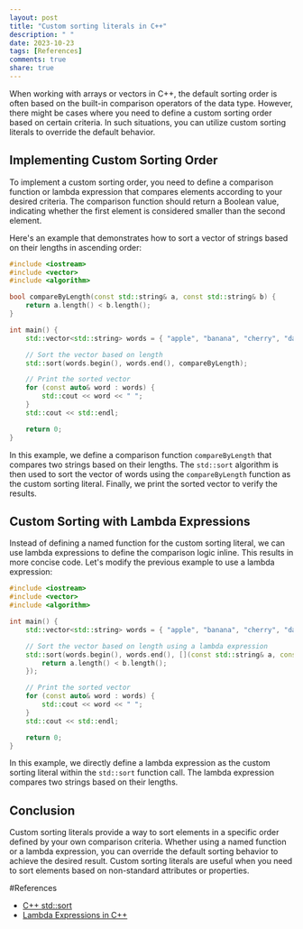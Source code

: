 ```yaml
---
layout: post
title: "Custom sorting literals in C++"
description: " "
date: 2023-10-23
tags: [References]
comments: true
share: true
---
```


When working with arrays or vectors in C++, the default sorting order is often based on the built-in comparison operators of the data type. However, there might be cases where you need to define a custom sorting order based on certain criteria. In such situations, you can utilize custom sorting literals to override the default behavior.

## Implementing Custom Sorting Order

To implement a custom sorting order, you need to define a comparison function or lambda expression that compares elements according to your desired criteria. The comparison function should return a Boolean value, indicating whether the first element is considered smaller than the second element.

Here's an example that demonstrates how to sort a vector of strings based on their lengths in ascending order:

```cpp
#include <iostream>
#include <vector>
#include <algorithm>

bool compareByLength(const std::string& a, const std::string& b) {
    return a.length() < b.length();
}

int main() {
    std::vector<std::string> words = { "apple", "banana", "cherry", "date" };

    // Sort the vector based on length
    std::sort(words.begin(), words.end(), compareByLength);

    // Print the sorted vector
    for (const auto& word : words) {
        std::cout << word << " ";
    }
    std::cout << std::endl;

    return 0;
}
```

In this example, we define a comparison function `compareByLength` that compares two strings based on their lengths. The `std::sort` algorithm is then used to sort the vector of words using the `compareByLength` function as the custom sorting literal. Finally, we print the sorted vector to verify the results.

## Custom Sorting with Lambda Expressions

Instead of defining a named function for the custom sorting literal, we can use lambda expressions to define the comparison logic inline. This results in more concise code. Let's modify the previous example to use a lambda expression:

```cpp
#include <iostream>
#include <vector>
#include <algorithm>

int main() {
    std::vector<std::string> words = { "apple", "banana", "cherry", "date" };

    // Sort the vector based on length using a lambda expression
    std::sort(words.begin(), words.end(), [](const std::string& a, const std::string& b) {
        return a.length() < b.length();
    });

    // Print the sorted vector
    for (const auto& word : words) {
        std::cout << word << " ";
    }
    std::cout << std::endl;

    return 0;
}
```

In this example, we directly define a lambda expression as the custom sorting literal within the `std::sort` function call. The lambda expression compares two strings based on their lengths.

## Conclusion

Custom sorting literals provide a way to sort elements in a specific order defined by your own comparison criteria. Whether using a named function or a lambda expression, you can override the default sorting behavior to achieve the desired result. Custom sorting literals are useful when you need to sort elements based on non-standard attributes or properties.

#References

- [C++ std::sort](https://en.cppreference.com/w/cpp/algorithm/sort)
- [Lambda Expressions in C++](https://en.cppreference.com/w/cpp/language/lambda)